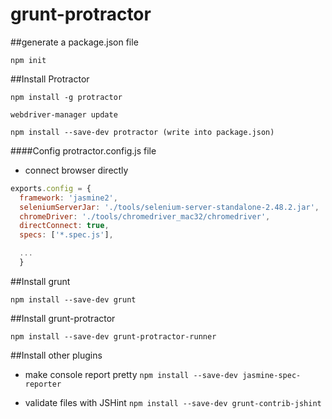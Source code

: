 # grunt-protractor

##generate a package.json file

`npm init`

##Install Protractor
```
npm install -g protractor

webdriver-manager update

npm install --save-dev protractor (write into package.json)
```

####Config protractor.config.js file

+ connect browser directly
```js
exports.config = {
  framework: 'jasmine2',
  seleniumServerJar: './tools/selenium-server-standalone-2.48.2.jar',
  chromeDriver: './tools/chromedriver_mac32/chromedriver',
  directConnect: true,
  specs: ['*.spec.js'],

  ...
  }

```
##Install grunt

`npm install --save-dev grunt`

##Install grunt-protractor

`npm install --save-dev grunt-protractor-runner`

##Install other plugins

+ make console report pretty
`npm install --save-dev jasmine-spec-reporter`

+ validate files with JSHint
`npm install --save-dev grunt-contrib-jshint`
